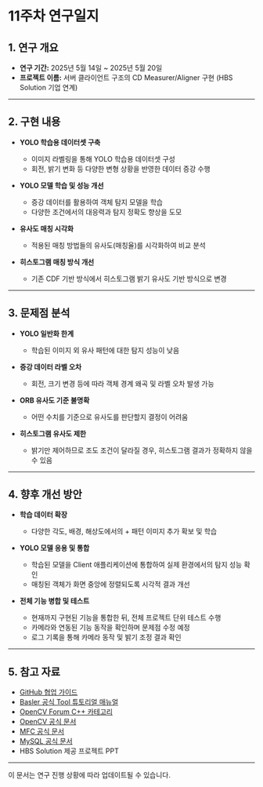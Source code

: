 # 11주차 연구일지

## 1. 연구 개요

- **연구 기간:** 2025년 5월 14일 ~ 2025년 5월 20일
- **프로젝트 이름:** 서버 클라이언트 구조의 CD Measurer/Aligner 구현 (HBS Solution 기업 연계)

---

## 2. 구현 내용
- **YOLO 학습용 데이터셋 구축**
    - 이미지 라벨링을 통해 YOLO 학습용 데이터셋 구성
    - 회전, 밝기 변화 등 다양한 변형 상황을 반영한 데이터 증강 수행

- **YOLO 모델 학습 및 성능 개선**
    - 증강 데이터를 활용하여 객체 탐지 모델을 학습
    - 다양한 조건에서의 대응력과 탐지 정확도 향상을 도모

- **유사도 매칭 시각화**
    - 적용된 매칭 방법들의 유사도(매칭율)를 시각화하여 비교 분석

- **히스토그램 매칭 방식 개선**
    - 기존 CDF 기반 방식에서 히스토그램 밝기 유사도 기반 방식으로 변경

---

## **3. 문제점 분석**
- **YOLO 일반화 한계**  
  - 학습된 이미지 외 유사 패턴에 대한 탐지 성능이 낮음

- **증강 데이터 라벨 오차**  
  - 회전, 크기 변경 등에 따라 객체 경계 왜곡 및 라벨 오차 발생 가능

- **ORB 유사도 기준 불명확**
  - 어떤 수치를 기준으로 유사도를 판단할지 결정이 어려움

- **히스토그램 유사도 제한**
  - 밝기만 제어하므로 조도 조건이 달라질 경우, 히스토그램 결과가 정확하지 않을 수 있음

---

## **4. 향후 개선 방안**

- **학습 데이터 확장**  
  - 다양한 각도, 배경, 해상도에서의 + 패턴 이미지 추가 확보 및 학습

- **YOLO 모델 응용 및 통합**  
  - 학습된 모델을 Client 애플리케이션에 통합하여 실제 환경에서의 탐지 성능 확인
  - 매칭된 객체가 화면 중앙에 정렬되도록 시각적 결과 개선

- **전체 기능 병합 및 테스트**  
  - 현재까지 구현된 기능을 통합한 뒤, 전체 프로젝트 단위 테스트 수행
  - 카메라와 연동된 기능 동작을 확인하며 문제점 수정 예정
  - 로그 기록을 통해 카메라 동작 및 밝기 조정 결과 확인

---

## 5. 참고 자료

- [GitHub 협업 가이드](https://docs.github.com/en/github)
- [Basler 공식 Tool 튜토리얼 매뉴얼](https://www.baslerweb.com/ko-kr/learning/tutorials/)
- [OpenCV Forum C++ 카테고리](https://forum.opencv.org/c/c/9)
- [OpenCV 공식 문서](https://docs.opencv.org/)
- [MFC 공식 문서](https://learn.microsoft.com/ko-kr/cpp/mfc/mfc-concepts?view=msvc-170)
- [MySQL 공식 문서](https://dev.mysql.com/doc/)
- HBS Solution 제공 프로젝트 PPT

---

이 문서는 연구 진행 상황에 따라 업데이트될 수 있습니다.
